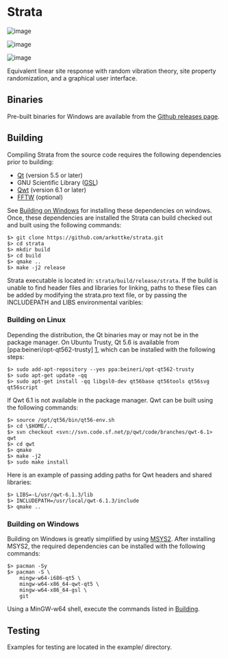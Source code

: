 # Strata

![image](https://img.shields.io/badge/license-GLPv3-blue.svg%0A%20:target:%20https://github.com/arkottke/strata/blob/master/LICENSE.txt%0A%20:alt:%20License)

![image](https://img.shields.io/travis/arkottke/strata.svg%0A%20:target:%20https://travis-ci.org/arkottke/strata%0A%20:alt:%20Travis%20Build%20Status)

![image](https://ci.appveyor.com/api/projects/status/cpgr2vsh1re8c35x?svg=true%0A%20:target:%20https://ci.appveyor.com/project/arkottke/strata%0A%20:alt:%20AppVeyor%20Build%20Status)

Equivalent linear site response with random vibration theory, site
property randomization, and a graphical user interface.

## Binaries

Pre-built binaries for Windows are available from the [Github releases
page](https://github.com/arkottke/strata/releases). 

## Building

Compiling Strata from the source code requires the following
dependencies prior to building:

-   [Qt](http://doc.qt.io/) (version 5.5 or later)
-   GNU Scientific Library ([GSL](http://www.gnu.org/software/gsl/))
-   [Qwt](http://qwt.sourceforge.net/) (version 6.1 or later)
-   [FFTW](http://www.fftw.org/) (optional)

See [Building on Windows](#building-on-windows) for installing these
dependencies on windows.  Once, these dependencies are installed the Strata can
build checked out and built using the following commands: 

    $> git clone https://github.com/arkottke/strata.git 
    $> cd strata 
    $> mkdir build
    $> cd build 
    $> qmake .. 
    $> make -j2 release

Strata executable is located in: `strata/build/release/strata`. If the
build is unable to find header files and libraries for linking, paths to
these files can be added by modifying the strata.pro text file, or by
passing the INCLUDEPATH and LIBS environmental varibles:

### Building on Linux

Depending the distribution, the Qt binaries may or may not be in the package
manager. On Ubuntu Trusty, Qt 5.6 is available from
[ppa:beineri/opt-qt562-trusty] [1], which can be installed with the following
steps: 

    $> sudo add-apt-repository --yes ppa:beineri/opt-qt562-trusty 
    $> sudo apt-get update -qq 
    $> sudo apt-get install -qq libgsl0-dev qt56base qt56tools qt56svg qt56script

If Qwt 6.1 is not available in the package manager. Qwt can be built
using the following commands:

    $> source /opt/qt56/bin/qt56-env.sh
    $> cd \$HOME/.. 
    $> svn checkout <svn://svn.code.sf.net/p/qwt/code/branches/qwt-6.1> qwt 
    $> cd qwt 
    $> qmake 
    $> make -j2 
    $> sudo make install

Here is an example of passing adding paths for Qwt headers and shared
libraries: 

    $> LIBS=-L/usr/qwt-6.1.3/lib 
    $> INCLUDEPATH=/usr/local/qwt-6.1.3/include 
    $> qmake ..

### Building on Windows

Building on Windows is greatly simplified by using
[MSYS2](https://msys2.github.io/). After installing MSYS2, the
required dependencies can be installed with the following commands:

    $> pacman -Sy
    $> pacman -S \
        mingw-w64-i686-qt5 \
        mingw-w64-x86_64-qwt-qt5 \
        mingw-w64-x86_64-gsl \
        git

Using a MinGW-w64 shell, execute the commands listed in [Building](#building).

## Testing

Examples for testing are located in the example/ directory.

[1]: https://launchpad.net/~beineri/+archive/ubuntu/opt-qt562-trusty
